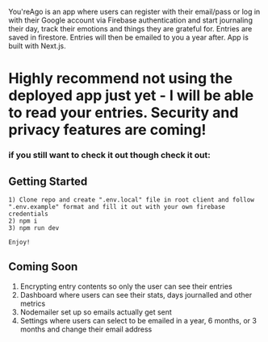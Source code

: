 You'reAgo is an app where users can register with their email/pass or log in with their Google account via Firebase authentication and start journaling their day, track their emotions and things they are grateful for. Entries are saved in firestore. Entries will then be emailed to you a year after. App is built with Next.js.

# Highly recommend not using the deployed app just yet - I will be able to read your entries. Security and privacy features are coming!

### if you still want to check it out though check it out:



## Getting Started
```
1) Clone repo and create ".env.local" file in root client and follow ".env.example" format and fill it out with your own firebase credentials
2) npm i
3) npm run dev

Enjoy!
```

## Coming Soon
1) Encrypting entry contents so only the user can see their entries
2) Dashboard where users can see their stats, days journalled and other metrics
3) Nodemailer set up so emails actually get sent
4) Settings where users can select to be emailed in a year, 6 months, or 3 months and change their email address



